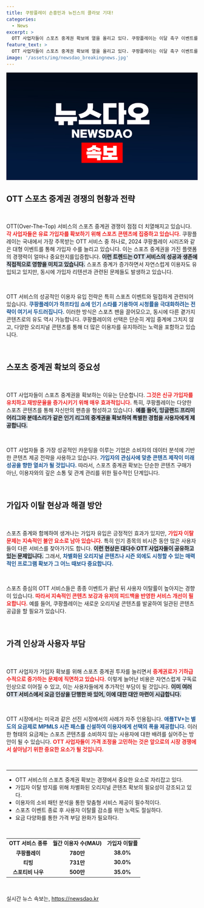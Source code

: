 ```yaml
---
title: 쿠팡플레이 손흥민과 뉴진스의 콜라보 기대!
categories:
  - News
excerpt: >
  OTT 사업자들이 스포츠 중계권 확보에 열을 올리고 있다. 쿠팡플레이는 이달 축구 이벤트를 통해 가입자 수를 늘리려는 시도를 하고 있으며, 넷플릭스는 WWE 중계권을 사들였다. 그러나 높은 중계권료는 가입자 요금 인상으로 이어질 수 있어, 이용자 부담이 커질 전망이다.
feature_text: >
  OTT 사업자들이 스포츠 중계권 확보에 열을 올리고 있다. 쿠팡플레이는 이달 축구 이벤트를 통해 가입자 수를 늘리려는 시도를 하고 있으며, 넷플릭스는 WWE 중계권을 사들였다. 그러나 높은 중계권료는 가입자 요금 인상으로 이어질 수 있어, 이용자 부담이 커질 전망이다.
image: '/assets/img/newsdao_breakingnews.jpg'
---
```


<p><img src="/assets/img/newsdao_breakingnews.jpg" alt="implanttips 속보" /></p>

<h2 data-ke-size="size26">OTT 스포츠 중계권 경쟁의 현황과 전략</h2>

<p data-ke-size="size16">&nbsp;</p>

<p>OTT(Over-The-Top) 서비스의 스포츠 중계권 경쟁이 점점 더 치열해지고 있습니다. <b><span style="color: #ee2323;">각 사업자들은 유료 가입자를 확보하기 위해 스포츠 콘텐츠에 집중하고 있습니다.</span></b> 쿠팡플레이는 국내에서 가장 주목받는 OTT 서비스 중 하나로, 2024 쿠팡플레이 시리즈와 같은 대형 이벤트를 통해 가입자 수를 늘리고 있습니다. 이는 스포츠 중계권을 가진 플랫폼의 경쟁력이 얼마나 중요한지를입증합니다. <b><span style="background-color: #21538527;">이런 트렌드는 OTT 서비스의 성공과 생존에 직접적으로 영향을 미치고 있습니다.</span></b> 스포츠 중계가 증가하면서 자연스럽게 이용자도 유입되고 있지만, 동시에 가입자 리텐션과 관련된 문제들도 발생하고 있습니다. </p>

<p data-ke-size="size16">&nbsp;</p>

<p>OTT 서비스의 성공적인 이용자 유입 전략은 특히 스포츠 이벤트와 밀접하게 관련되어 있습니다. <b><span style="color: #1a5490;">쿠팡플레이가 하프타임 쇼에 인기 스타를 기용하여 시청률을 극대화하려는 전략이 여기서 두드러집니다.</span></b> 이러한 방식은 스포츠 팬을 끌어모으고, 동시에 다른 곁가지 콘텐츠로의 유도 역시 가능합니다. 쿠팡플레이의 선택은 단순히 게임 중계에 그치지 않고, 다양한 오리지널 콘텐츠를 통해 더 많은 이용자를 유지하려는 노력을 포함하고 있습니다.</p>

<p data-ke-size="size16">&nbsp;</p>

<h2 data-ke-size="size26">스포츠 중계권 확보의 중요성</h2>

<p data-ke-size="size16">&nbsp;</p>

<p>OTT 사업자들이 스포츠 중계권을 확보하는 이유는 단순합니다. <b><span style="color: #ee2323;">그것은 신규 가입자를 유치하고 재방문율을 증가시키기 위해 매우 효과적입니다.</span></b> 특히, 쿠팡플레이는 다양한 스포츠 콘텐츠를 통해 자신만의 팬층을 형성하고 있습니다. <b><span style="background-color: #21538527;">예를 들어, 잉글랜드 프리미어리그와 분데스리가 같은 인기 리그의 중계권을 확보하여 특별한 경험을 사용자에게 제공합니다.</span></b></p>

<p data-ke-size="size16">&nbsp;</p>

<p>OTT 사업자들 중 가장 성공적인 카운팅을 이루는 기업은 소비자의 데이터 분석에 기반한 콘텐츠 제공 전략을 사용하고 있습니다. <b><span style="color: #1a5490;">가입자의 관심사에 맞춘 콘텐츠 제작이 미래 성공을 향한 열쇠가 될 것입니다.</span></b> 따라서, 스포츠 중계권 확보는 단순한 콘텐츠 구매가 아닌, 이용자와의 깊은 소통 및 관계 관리를 위한 필수적인 단계입니다.</p>

<p data-ke-size="size16">&nbsp;</p>

<h2 data-ke-size="size26">가입자 이탈 현상과 해결 방안</h2>

<p data-ke-size="size16">&nbsp;</p>

<p>스포츠 중계와 함께하여 생겨나는 가입자 유입은 긍정적인 효과가 있지만, <b><span style="color: #ee2323;">가입자 이탈 문제는 지속적인 불안 요소로 남아 있습니다.</span></b> 특히 인기 종목의 비시즌 동안 많은 사용자들이 다른 서비스를 찾아가기도 합니다. <b><span style="background-color: #21538527;">이런 현상은 대다수 OTT 사업자들이 공유하고 있는 문제입니다.</span></b> 그래서, <b><span style="color: #1a5490;">차별화된 오리지널 콘텐츠나 시즌 외에도 시청할 수 있는 매력적인 프로그램 확보가 그 어느 때보다 중요합니다.</span></b></p>

<p data-ke-size="size16">&nbsp;</p>

<p>스포츠 중심의 OTT 서비스들은 종종 이벤트가 끝난 뒤 사용자 이탈률이 높아지는 경향이 있습니다. <b><span style="color: #ee2323;">따라서 지속적인 콘텐츠 보강과 유저의 피드백을 반영한 서비스 개선이 필요합니다.</span></b> 예를 들어, 쿠팡플레이는 새로운 오리지널 콘텐츠를 발굴하여 일관된 콘텐츠 공급을 할 필요가 있습니다. </p>

<p data-ke-size="size16">&nbsp;</p>

<h2 data-ke-size="size26">가격 인상과 사용자 부담</h2>

<p data-ke-size="size16">&nbsp;</p>

<p>OTT 사업자가 가입자 확보를 위해 스포츠 중계권 투자를 늘리면서 <b><span style="color: #ee2323;">중계권료가 기하급수적으로 증가하는 문제에 직면하고 있습니다.</span></b> 이렇게 늘어난 비용은 자연스럽게 구독료 인상으로 이어질 수 있고, 이는 사용자들에게 추가적인 부담이 될 것입니다. <b><span style="background-color: #21538527;">이미 여러 OTT 서비스에서 요금 인상을 단행한 바 있어, 이에 대한 대안 마련이 시급합니다.</span></b></p>

<p data-ke-size="size16">&nbsp;</p>

<p>OTT 시장에서는 미국과 같은 선진 시장에서의 사례가 자주 인용됩니다. <b><span style="color: #1a5490;">애플TV+는 별도의 요금제로 MPMLS 시즌 패스를 신설하여 이용자에게 선택의 폭을 제공합니다.</span></b> 이러한 형태의 요금제는 스포츠 콘텐츠를 소비하지 않는 사용자에 대한 배려를 실어주는 방안이 될 수 있습니다. <b><span style="color: #ee2323;">OTT 사업자들이 가격 조정을 고민하는 것은 앞으로의 시장 경쟁에서 살아남기 위한 중요한 요소가 될 것입니다.</span></b> </p>

<p data-ke-size="size16">&nbsp;</p>

<hr>

<ul>
    <li>OTT 서비스의 스포츠 중계권 확보는 경쟁에서 중요한 요소로 자리잡고 있다.</li>
    <li>가입자 이탈 방지를 위해 차별화된 오리지널 콘텐츠 확보의 필요성이 강조되고 있다.</li>
    <li>이용자의 소비 패턴 분석을 통한 맞춤형 서비스 제공이 필수적이다.</li>
    <li>스포츠 이벤트 종료 후 사용자 이탈률 감소를 위한 노력도 절실하다.</li>
    <li>요금 다양화를 통한 가격 부담 완화가 필요하다.</li>
</ul>

<p data-ke-size="size16">&nbsp;</p>

<table style="width: 100%;">
    <tr>
        <td style="text-align: center; height: 17px;"><b>OTT 서비스 종류</b></td>
        <td style="text-align: center; height: 17px;"><b>월간 이용자 수(MAU)</b></td>
        <td style="text-align: center; height: 17px;"><b>가입자 이탈률</b></td>
    </tr>
    <tr>
        <td style="text-align: center; height: 17px;"><b>쿠팡플레이</b></td>
        <td style="text-align: center; height: 17px;"><b>780만</b></td>
        <td style="text-align: center; height: 17px;"><b>38.0%</b></td>
    </tr>
    <tr>
        <td style="text-align: center; height: 17px;"><b>티빙</b></td>
        <td style="text-align: center; height: 17px;"><b>731만</b></td>
        <td style="text-align: center; height: 17px;"><b>30.0%</b></td>
    </tr>
    <tr>
        <td style="text-align: center; height: 17px;"><b>스포티비 나우</b></td>
        <td style="text-align: center; height: 17px;"><b>500만</b></td>
        <td style="text-align: center; height: 17px;"><b>35.0%</b></td>
    </tr>
</table>

<p data-ke-size="size16">&nbsp;</p>
실시간 뉴스 속보는, <a href="https://newsdao.kr" rel="dofollow">https://newsdao.kr</a>


